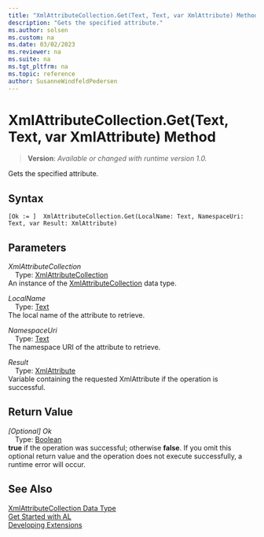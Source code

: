 ```yaml
---
title: "XmlAttributeCollection.Get(Text, Text, var XmlAttribute) Method"
description: "Gets the specified attribute."
ms.author: solsen
ms.custom: na
ms.date: 03/02/2023
ms.reviewer: na
ms.suite: na
ms.tgt_pltfrm: na
ms.topic: reference
author: SusanneWindfeldPedersen
---
```

[//]: # (START>DO_NOT_EDIT)
[//]: # (IMPORTANT:Do not edit any of the content between here and the END>DO_NOT_EDIT.)
[//]: # (Any modifications should be made in the .xml files in the ModernDev repo.)
# XmlAttributeCollection.Get(Text, Text, var XmlAttribute) Method
> **Version**: _Available or changed with runtime version 1.0._

Gets the specified attribute.


## Syntax
```AL
[Ok := ]  XmlAttributeCollection.Get(LocalName: Text, NamespaceUri: Text, var Result: XmlAttribute)
```
## Parameters
*XmlAttributeCollection*  
&emsp;Type: [XmlAttributeCollection](xmlattributecollection-data-type.md)  
An instance of the [XmlAttributeCollection](xmlattributecollection-data-type.md) data type.  

*LocalName*  
&emsp;Type: [Text](../text/text-data-type.md)  
The local name of the attribute to retrieve.  

*NamespaceUri*  
&emsp;Type: [Text](../text/text-data-type.md)  
The namespace URI of the attribute to retrieve.  

*Result*  
&emsp;Type: [XmlAttribute](../xmlattribute/xmlattribute-data-type.md)  
Variable containing the requested XmlAttribute if the operation is successful.  


## Return Value
*[Optional] Ok*  
&emsp;Type: [Boolean](../boolean/boolean-data-type.md)  
**true** if the operation was successful; otherwise **false**.   If you omit this optional return value and the operation does not execute successfully, a runtime error will occur.  


[//]: # (IMPORTANT: END>DO_NOT_EDIT)
## See Also
[XmlAttributeCollection Data Type](xmlattributecollection-data-type.md)  
[Get Started with AL](../../devenv-get-started.md)  
[Developing Extensions](../../devenv-dev-overview.md)
